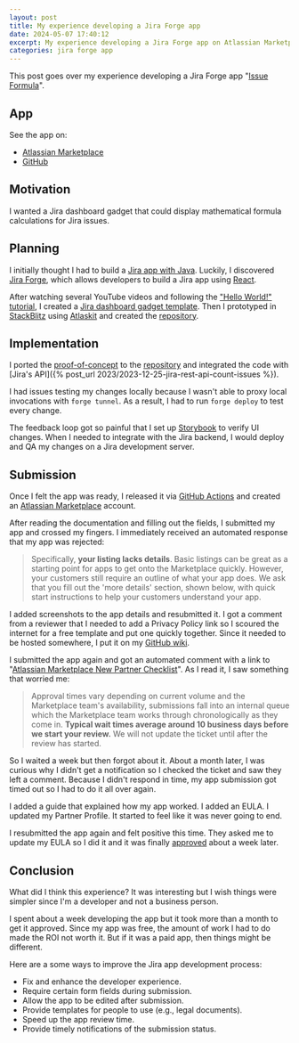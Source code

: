 ```yaml
---
layout: post
title: My experience developing a Jira Forge app
date: 2024-05-07 17:40:12
excerpt: My experience developing a Jira Forge app on Atlassian Marketplace.
categories: jira forge app
---
```


This post goes over my experience developing a Jira Forge app "[Issue Formula](https://marketplace.atlassian.com/apps/1233729/issue-formula)".

## App

See the app on:

- [Atlassian Marketplace](https://marketplace.atlassian.com/apps/1233729/issue-formula)
- [GitHub](https://github.com/remarkablemark/jira-dashboard-gadget-issue-formula)

## Motivation

I wanted a Jira dashboard gadget that could display mathematical formula calculations for Jira issues.

## Planning

I initially thought I had to build a [Jira app with Java](https://developer.atlassian.com/server/jira/platform/getting-started/). Luckily, I discovered [Jira Forge](https://developer.atlassian.com/platform/forge/), which allows developers to build a Jira app using [React](https://react.dev/).

After watching several YouTube videos and following the ["Hello World!" tutorial](https://developer.atlassian.com/platform/forge/build-a-hello-world-app-in-jira/), I created a [Jira dashboard gadget template](https://github.com/remarkablemark/jira-dashboard-gadget). Then I prototyped in [StackBlitz](https://stackblitz.com/edit/issue-formula) using [Atlaskit](https://atlassian.design/components) and created the [repository](https://github.com/remarkablemark/jira-dashboard-gadget-issue-formula).

## Implementation

I ported the [proof-of-concept](https://stackblitz.com/edit/issue-formula) to the [repository](https://github.com/remarkablemark/jira-dashboard-gadget-issue-formula) and integrated the code with [Jira's API]({% post_url 2023/2023-12-25-jira-rest-api-count-issues %}).

I had issues testing my changes locally because I wasn't able to proxy local invocations with `forge tunnel`. As a result, I had to run `forge deploy` to test every change.

The feedback loop got so painful that I set up [Storybook](https://storybook.js.org/) to verify UI changes. When I needed to integrate with the Jira backend, I would deploy and QA my changes on a Jira development server.

## Submission

Once I felt the app was ready, I released it via [GitHub Actions](https://github.com/remarkablemark/jira-dashboard-gadget-issue-formula/blob/master/.github/workflows/release-please.yml) and created an [Atlassian Marketplace](https://marketplace.atlassian.com/) account.

After reading the documentation and filling out the fields, I submitted my app and crossed my fingers. I immediately received an automated response that my app was rejected:

> Specifically, **your listing lacks details**. Basic listings can be great as a starting point for apps to get onto the Marketplace quickly. However, your customers still require an outline of what your app does. We ask that you fill out the 'more details' section, shown below, with quick start instructions to help your customers understand your app.

I added screenshots to the app details and resubmitted it. I got a comment from a reviewer that I needed to add a Privacy Policy link so I scoured the internet for a free template and put one quickly together. Since it needed to be hosted somewhere, I put it on my [GitHub wiki](https://github.com/remarkablemark/jira-dashboard-gadget-issue-formula/wiki).

I submitted the app again and got an automated comment with a link to "[Atlassian Marketplace New Partner Checklist](https://ecosystem.atlassian.net/wiki/spaces/~547327020/pages/839648177/Atlassian+Marketplace+New+Partner+Resources)". As I read it, I saw something that worried me:

> Approval times vary depending on current volume and the Marketplace team's availability, submissions fall into an internal queue which the Marketplace team works through chronologically as they come in.
> **Typical wait times average around 10 business days before we start your review.**
> We will not update the ticket until after the review has started.

So I waited a week but then forgot about it. About a month later, I was curious why I didn't get a notification so I checked the ticket and saw they left a comment. Because I didn't respond in time, my app submission got timed out so I had to do it all over again.

I added a guide that explained how my app worked. I added an EULA. I updated my Partner Profile. It started to feel like it was never going to end.

I resubmitted the app again and felt positive this time. They asked me to update my EULA so I did it and it was finally [approved](https://marketplace.atlassian.com/apps/1233729/issue-formula) about a week later.

## Conclusion

What did I think this experience? It was interesting but I wish things were simpler since I'm a developer and not a business person.

I spent about a week developing the app but it took more than a month to get it approved. Since my app was free, the amount of work I had to do made the ROI not worth it. But if it was a paid app, then things might be different.

Here are a some ways to improve the Jira app development process:

- Fix and enhance the developer experience.
- Require certain form fields during submission.
- Allow the app to be edited after submission.
- Provide templates for people to use (e.g., legal documents).
- Speed up the app review time.
- Provide timely notifications of the submission status.
